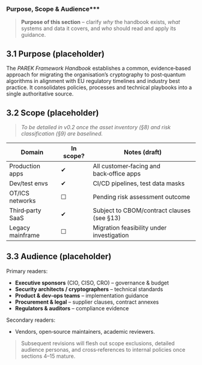 ### Purpose, Scope & Audience***

> **Purpose of this section** – clarify *why* the handbook exists, *what* systems and data it covers, and *who* should read and apply its guidance.


## 3.1  Purpose (placeholder)
The *PAREK Framework Handbook* establishes a common, evidence‑based approach for migrating the organisation’s cryptography to post‑quantum algorithms in alignment with EU regulatory timelines and industry best practice.  It consolidates policies, processes and technical playbooks into a single authoritative source.

## 3.2  Scope (placeholder)
> *To be detailed in v0.2 once the asset inventory (§8) and risk classification (§9) are baselined.*

| Domain          | In scope? | Notes (draft)                             |
| --------------- | --------- | ----------------------------------------- |
| Production apps | ✔         | All customer‑facing and back‑office apps  |
| Dev/test envs   | ✔         | CI/CD pipelines, test data masks          |
| OT/ICS networks | ☐         | Pending risk assessment outcome           |
| Third‑party SaaS| ✔         | Subject to CBOM/contract clauses (see §13) |
| Legacy mainframe| ☐         | Migration feasibility under investigation |

## 3.3  Audience (placeholder)
Primary readers:
- **Executive sponsors** (CIO, CISO, CRO) – governance & budget
- **Security architects / cryptographers** – technical standards
- **Product & dev‑ops teams** – implementation guidance
- **Procurement & legal** – supplier clauses, contract annexes
- **Regulators & auditors** – compliance evidence

Secondary readers:
- Vendors, open‑source maintainers, academic reviewers.


> Subsequent revisions will flesh out scope exclusions, detailed audience personas, and cross‑references to internal policies once sections 4–15 mature.

